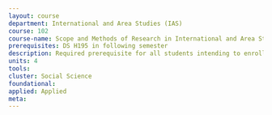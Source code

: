 ```yaml
---
layout: course 
department: International and Area Studies (IAS)
course: 102
course-name: Scope and Methods of Research in International and Area Studies
prerequisites: DS H195 in following semester
description: Required prerequisite for all students intending to enroll in Development Studies H195 and Political Economy of Industrial Societies H195. Introduction to interdisciplinary research strategies for the collection, interpretation, and analysis of data. Course integrates the study of the fundamental theories of social science with the practical techniques of social science research methods.
units: 4
tools: 
cluster: Social Science
foundational: 
applied: Applied
meta: 
---
```

